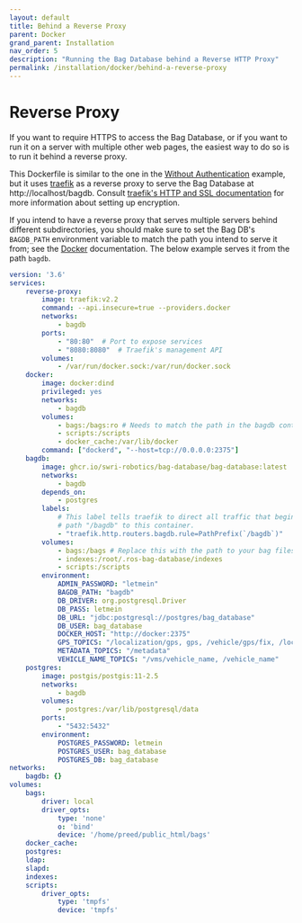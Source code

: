 ```yaml
---
layout: default
title: Behind a Reverse Proxy
parent: Docker
grand_parent: Installation
nav_order: 5
description: "Running the Bag Database behind a Reverse HTTP Proxy"
permalink: /installation/docker/behind-a-reverse-proxy
---
```


# Reverse Proxy

If you want to require HTTPS to access the Bag Database, or if you want to run it on
a server with multiple other web pages, the easiest way to do so is to run it behind
a reverse proxy.

This Dockerfile is similar to the one in the
[Without Authentication](without-authentication) example, but it
uses [traefik](https://docs.traefik.io/) as a reverse proxy to serve the Bag Database
at http://localhost/bagdb.  Consult [traefik's HTTP and SSL documentation](https://docs.traefik.io/https/overview/)
for more information about setting up encryption.

If you intend to have a reverse proxy that serves multiple servers behind different
subdirectories, you should make sure to set the Bag DB's `BAGDB_PATH` environment variable
to match the path you intend to serve it from; see the [Docker](docker) documentation.
The below example serves it from the path `bagdb`.

```yaml
version: '3.6'
services:
    reverse-proxy:
        image: traefik:v2.2
        command: --api.insecure=true --providers.docker
        networks:
            - bagdb
        ports:
            - "80:80"  # Port to expose services
            - "8080:8080"  # Traefik's management API
        volumes:
            - /var/run/docker.sock:/var/run/docker.sock
    docker:
        image: docker:dind
        privileged: yes
        networks:
            - bagdb
        volumes:
            - bags:/bags:ro # Needs to match the path in the bagdb container
            - scripts:/scripts
            - docker_cache:/var/lib/docker
        command: ["dockerd", "--host=tcp://0.0.0.0:2375"]
    bagdb:
        image: ghcr.io/swri-robotics/bag-database/bag-database:latest
        networks:
            - bagdb
        depends_on:
            - postgres
        labels:
            # This label tells traefik to direct all traffic that begins with the
            # path "/bagdb" to this container.
            - "traefik.http.routers.bagdb.rule=PathPrefix(`/bagdb`)"
        volumes:
            - bags:/bags # Replace this with the path to your bag files
            - indexes:/root/.ros-bag-database/indexes
            - scripts:/scripts
        environment:
            ADMIN_PASSWORD: "letmein"
            BAGDB_PATH: "bagdb"
            DB_DRIVER: org.postgresql.Driver
            DB_PASS: letmein
            DB_URL: "jdbc:postgresql://postgres/bag_database"
            DB_USER: bag_database
            DOCKER_HOST: "http://docker:2375"
            GPS_TOPICS: "/localization/gps, gps, /vehicle/gps/fix, /localization/sensors/gps/novatel/raw, /localization/sensors/gps/novatel/fix, /imu_3dm_node/gps/fix, /local_xy_origin"
            METADATA_TOPICS: "/metadata"
            VEHICLE_NAME_TOPICS: "/vms/vehicle_name, /vehicle_name"
    postgres:
        image: postgis/postgis:11-2.5
        networks:
            - bagdb
        volumes:
            - postgres:/var/lib/postgresql/data
        ports:
            - "5432:5432"
        environment:
            POSTGRES_PASSWORD: letmein
            POSTGRES_USER: bag_database
            POSTGRES_DB: bag_database
networks:
    bagdb: {}
volumes:
    bags:
        driver: local
        driver_opts:
            type: 'none'
            o: 'bind'
            device: '/home/preed/public_html/bags'
    docker_cache:
    postgres:
    ldap:
    slapd:
    indexes:
    scripts:
        driver_opts:
            type: 'tmpfs'
            device: 'tmpfs'
```

